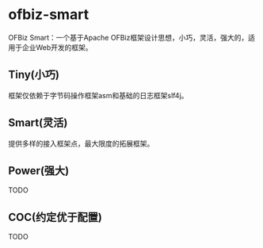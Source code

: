 # ofbiz-smart
OFBiz Smart：一个基于Apache OFBiz框架设计思想，小巧，灵活，强大的，适用于企业Web开发的框架。

## Tiny(小巧)
  框架仅依赖于字节码操作框架asm和基础的日志框架slf4j。
  
## Smart(灵活)
  提供多样的接入框架点，最大限度的拓展框架。

## Power(强大)
  TODO

## COC(约定优于配置)
  TODO
